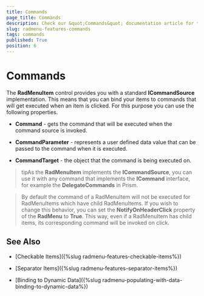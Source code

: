 ```yaml
---
title: Commands
page_title: Commands
description: Check our &quot;Commands&quot; documentation article for the RadMenu {{ site.framework_name }} control.
slug: radmenu-features-commands
tags: commands
published: True
position: 6
---
```


# Commands

The __RadMenuItem__ control provides you with a standard __ICommandSource__ implementation. This means that you can bind your items to commands that will get executed when an item is clicked. For this purpose you can use the following properties.

* __Command__ - gets the command that will be executed when the command source is invoked. 

* __CommandParameter__ - represents a user defined data value that can be passed to the command when it is executed.  

* __CommandTarget__ - the object that the command is being executed on.  

>tipAs the __RadMenuItem__ implements the __ICommandSource__, you can use it with any command that implements the __ICommand__ interface, for example the __DelegateCommands__ in Prism.

> By default the command of a RadMenuItem will not be executed for RadMenuItems which have child RadMenuItems. If you wish to change this behavior, you can set the __NotifyOnHeaderClick__ property of the __RadMenu__ to __True__. This way, even if a RadMenuItem has child items, its corresponding command will be invoked on click.

## See Also

 * [Checkable Items]({%slug radmenu-features-checkable-items%})

 * [Separator Items]({%slug radmenu-features-separator-items%})

 * [Binding to Dynamic Data]({%slug radmenu-populating-with-data-binding-to-dynamic-data%})